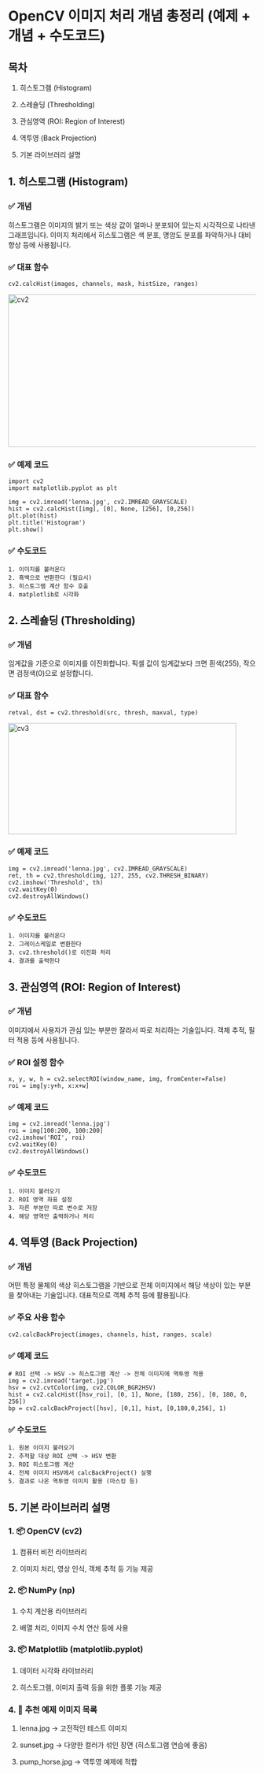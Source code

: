 # OpenCV 이미지 처리 개념 총정리 (예제 + 개념 + 수도코드)

## 목차
1. 히스토그램 (Histogram)

2. 스레숄딩 (Thresholding)

3. 관심영역 (ROI: Region of Interest)

4. 역투영 (Back Projection)

5. 기본 라이브러리 설명

## 1. 히스토그램 (Histogram)

### ✅ 개념
히스토그램은 이미지의 밝기 또는 색상 값이 얼마나 분포되어 있는지 시각적으로 나타낸 그래프입니다.
이미지 처리에서 히스토그램은 색 분포, 명암도 분포를 파악하거나 대비 향상 등에 사용됩니다.

### ✅ 대표 함수
```
cv2.calcHist(images, channels, mask, histSize, ranges)
```

<img width="576" height="310" alt="cv2" src="https://github.com/user-attachments/assets/59303cfa-f8b1-41af-a41e-ed6a2aa06e56" />


### ✅ 예제 코드
```
import cv2
import matplotlib.pyplot as plt

img = cv2.imread('lenna.jpg', cv2.IMREAD_GRAYSCALE)
hist = cv2.calcHist([img], [0], None, [256], [0,256])
plt.plot(hist)
plt.title('Histogram')
plt.show()
```

### ✅ 수도코드
```
1. 이미지를 불러온다
2. 흑백으로 변환한다 (필요시)
3. 히스토그램 계산 함수 호출
4. matplotlib로 시각화
```

## 2. 스레숄딩 (Thresholding)

### ✅ 개념
임계값을 기준으로 이미지를 이진화합니다. 픽셀 값이 임계값보다 크면 흰색(255), 작으면 검정색(0)으로 설정합니다.

### ✅ 대표 함수
```
retval, dst = cv2.threshold(src, thresh, maxval, type)
```

<img width="464" height="226" alt="cv3" src="https://github.com/user-attachments/assets/d6cc8639-ae43-4966-85cf-eecfde9de8cd" />

### ✅ 예제 코드
```
img = cv2.imread('lenna.jpg', cv2.IMREAD_GRAYSCALE)
ret, th = cv2.threshold(img, 127, 255, cv2.THRESH_BINARY)
cv2.imshow('Threshold', th)
cv2.waitKey(0)
cv2.destroyAllWindows()
```
### ✅ 수도코드
```
1. 이미지를 불러온다
2. 그레이스케일로 변환한다
3. cv2.threshold()로 이진화 처리
4. 결과를 출력한다
```
## 3. 관심영역 (ROI: Region of Interest)

### ✅ 개념
이미지에서 사용자가 관심 있는 부분만 잘라서 따로 처리하는 기술입니다. 객체 추적, 필터 적용 등에 사용됩니다.

### ✅ ROI 설정 함수
```
x, y, w, h = cv2.selectROI(window_name, img, fromCenter=False)
roi = img[y:y+h, x:x+w]
```
### ✅ 예제 코드
```
img = cv2.imread('lenna.jpg')
roi = img[100:200, 100:200]
cv2.imshow('ROI', roi)
cv2.waitKey(0)
cv2.destroyAllWindows()
```
### ✅ 수도코드
```
1. 이미지 불러오기
2. ROI 영역 좌표 설정
3. 자른 부분만 따로 변수로 저장
4. 해당 영역만 출력하거나 처리
```
## 4. 역투영 (Back Projection)

### ✅ 개념
어떤 특정 물체의 색상 히스토그램을 기반으로 전체 이미지에서 해당 색상이 있는 부분을 찾아내는 기술입니다.
대표적으로 객체 추적 등에 활용됩니다.

### ✅ 주요 사용 함수
```
cv2.calcBackProject(images, channels, hist, ranges, scale)
```

### ✅ 예제 코드
```
# ROI 선택 -> HSV -> 히스토그램 계산 -> 전체 이미지에 역투영 적용
img = cv2.imread('target.jpg')
hsv = cv2.cvtColor(img, cv2.COLOR_BGR2HSV)
hist = cv2.calcHist([hsv_roi], [0, 1], None, [180, 256], [0, 180, 0, 256])
bp = cv2.calcBackProject([hsv], [0,1], hist, [0,180,0,256], 1)
```

### ✅ 수도코드
```
1. 원본 이미지 불러오기
2. 추적할 대상 ROI 선택 -> HSV 변환
3. ROI 히스토그램 계산
4. 전체 이미지 HSV에서 calcBackProject() 실행
5. 결과로 나온 역투영 이미지 활용 (마스킹 등)
```

## 5. 기본 라이브러리 설명

### 1. 📦 OpenCV (cv2)
1. 컴퓨터 비전 라이브러리

2. 이미지 처리, 영상 인식, 객체 추적 등 기능 제공

### 2. 📦 NumPy (np)
1. 수치 계산용 라이브러리

2. 배열 처리, 이미지 수치 연산 등에 사용

### 3. 📦 Matplotlib (matplotlib.pyplot)
1. 데이터 시각화 라이브러리

2. 히스토그램, 이미지 출력 등을 위한 플롯 기능 제공

### 4. 📁 추천 예제 이미지 목록
1. lenna.jpg → 고전적인 테스트 이미지

2. sunset.jpg → 다양한 컬러가 섞인 장면 (히스토그램 연습에 좋음)

3. pump_horse.jpg → 역투영 예제에 적합








